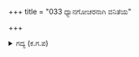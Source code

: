 +++
title = "033 ಧ್ಯಾನಗೋಚರನಾಗಿ ವನಿತೆಯ"

+++

<details><summary>ಗದ್ಯ (ಕ.ಗ.ಪ) </summary>

33. ದ್ರೌಪದಿಯ ಮನದೊಳಗೆ ಧ್ಯಾನಗೋಚರನೆನಿಸಿದ ಪರಮಾತ್ಮನು ಬಹಿರಂಗದಲ್ಲಿ ಮನುಷ್ಯಾಕೃತಿಯಿಂದ ಕಂಡುಬಂದನು. ಅವಳ ಮೈದಡವಿ 'ಏನು ಚಿಂತೆ ? ತಂಗಿ, ಹೇಳಮ್ಮಾ, ಮಾತಾಡಬಾರದೆ ?' ಎಂದೆನ್ನಲು ದ್ರೌಪದಿ ಕಣ್ಣು ತೆರೆದಳು.
</details>
